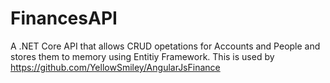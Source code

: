 # FinancesAPI
A .NET Core API that allows CRUD opetations for Accounts and People and stores them to memory using Entitiy Framework. This is used by https://github.com/YellowSmiley/AngularJsFinance
